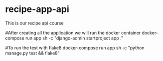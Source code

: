 # recipe-app-api
This is our recipe api course

#After creating all the application we will run the docker container
docker-compose run app sh -c "django-admin startproject app ."

#To run the test with flake8
docker-compose run app sh -c "python manage.py test && flake8"

